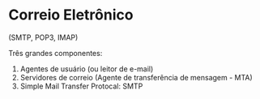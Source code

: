 # Correio Eletrônico
(SMTP, POP3, IMAP)

Três grandes componentes:

1. Agentes de usuário (ou leitor de e-mail)
2. Servidores de correio (Agente de transferência de mensagem - MTA)
3. Simple Mail Transfer Protocal: SMTP
